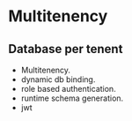 # Multitenency
## Database per tenent
- Multitenency.
- dynamic db binding.
- role based authentication.
- runtime schema generation.
- jwt